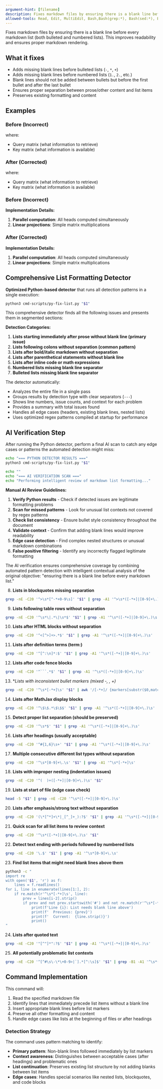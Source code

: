 ```yaml
---
argument-hint: [filename]
description: Fixes markdown files by ensuring there is a blank line before every markdown list
allowed-tools: Read, Edit, MultiEdit, Bash,Bash(grep:*), Bash(sed:*), Bash(awk:*)
---
```


Fixes markdown files by ensuring there is a blank line before every markdown list (both bulleted and numbered lists). This improves readability and ensures proper markdown rendering.

## What it fixes
- Adds missing blank lines before bulleted lists (`-`, `*`, `+`)
- Adds missing blank lines before numbered lists (`1.`, `2.`, etc.)
- Blank lines should not be added between bullets but before the first bullet and after the last bullet
- Ensures proper separation between prose/other content and list items
- Preserves existing formatting and content

## Examples

### Before (Incorrect)
where:
- Query matrix (what information to retrieve)
- Key matrix (what information is available)

### After (Corrected)
where:

- Query matrix (what information to retrieve)
- Key matrix (what information is available)

### Before (Incorrect)

**Implementation Details:**
1. **Parallel computation**: All heads computed simultaneously
2. **Linear projections**: Simple matrix multiplications


### After (Corrected)

**Implementation Details:**

1. **Parallel computation**: All heads computed simultaneously
2. **Linear projections**: Simple matrix multiplications


## Comprehensive List Formatting Detector

**Optimized Python-based detector** that runs all detection patterns in a single execution:

```bash
python3 cmd-scripts/py-fix-list.py "$1"
```

This comprehensive detector finds all the following issues and presents them in segmented sections:

**Detection Categories:**
1. **Lists starting immediately after prose without blank line (primary issue)**
2. **Lists following colons without separation (common pattern)**
3. **Lists after bold/italic markdown without separation**
4. **Lists after parenthetical statements without blank line**
5. **Lists after inline code or math expressions**
6. **Numbered lists missing blank line separator**
7. **Bulleted lists missing blank line separator**

The detector automatically:
- Analyzes the entire file in a single pass
- Groups results by detection type with clear separators (`---`)
- Shows line numbers, issue counts, and context for each problem
- Provides a summary with total issues found
- Handles all edge cases (headers, existing blank lines, nested lists)
- Uses optimized regex patterns compiled at startup for performance

## AI Verification Step

After running the Python detector, perform a final AI scan to catch any edge cases or patterns the automated detection might miss:

```bash
echo "=== PYTHON DETECTOR RESULTS ==="
python3 cmd-scripts/py-fix-list.py "$1"

echo ""
echo "=== AI VERIFICATION SCAN ==="
echo "Performing intelligent review of markdown list formatting..."
```

**Manual AI Review Guidelines:**
1. **Verify Python results** - Check if detected issues are legitimate formatting problems
2. **Scan for missed patterns** - Look for unusual list contexts not covered by regex patterns
3. **Check list consistency** - Ensure bullet style consistency throughout the document
4. **Validate context** - Confirm that adding blank lines would improve readability
5. **Edge case detection** - Find complex nested structures or unusual markdown combinations
6. **False positive filtering** - Identify any incorrectly flagged legitimate formatting

The AI verification ensures comprehensive coverage by combining automated pattern detection with intelligent contextual analysis of the original objective: "ensuring there is a blank line before every markdown list."

8. **Lists in blockquotes missing separation**
```bash
grep -nE -C20 '^>\s*[^-*+0-9\s]' "$1" | grep -A1 '^>\s*([-*+]|[0-9]+\.)\s'
```

9. **Lists following table rows without separation**
```bash
grep -nE -C20 '^\s*\|.*\|\s*$' "$1" | grep -A1 '^\s*([-*+]|[0-9]+\.)\s'
```

10. **Lists after HTML blocks without separation**
```bash
grep -nE -C20 '^<[^>]+>.*$' "$1" | grep -A1 '^\s*([-*+]|[0-9]+\.)\s'
```

11. **Lists after definition terms (term:)**
```bash
grep -nE -C20 '^[^:\n]*:$' "$1" | grep -A1 '^\s*([-*+]|[0-9]+\.)\s'
```

12. **Lists after code fence blocks**
```bash
grep -nE -C20 '^```.*$' "$1" | grep -A1 '^\s*([-*+]|[0-9]+\.)\s'
```

13. **Lists with inconsistent bullet markers (mixed -, *, +)**
```bash
grep -nE -C20 '^\s*[-*+]\s' "$1" | awk '/[-*+]/ {markers[substr($0,match($0,/[-*+]/),1)]++} END {if(length(markers)>1) print "Mixed bullet markers found"}'
```

14. **Lists after MathJax display blocks**
```bash
grep -nE -C20 '^\$\$.*\$\$$' "$1" | grep -A1 '^\s*([-*+]|[0-9]+\.)\s'
```

15. **Detect proper list separation (should be preserved)**
```bash
grep -nE -C20 '^\s*$' "$1" | grep -A1 '^\s*([-*+]|[0-9]+\.)\s'
```

16. **Lists after headings (usually acceptable)**
```bash
grep -nE -C20 '^#{1,6}\s+' "$1" | grep -A1 '^\s*([-*+]|[0-9]+\.)\s'
```

17. **Multiple consecutive different list types without separation**
```bash
grep -nE -C20 '^\s*[0-9]+\.\s' "$1" | grep -A1 '^\s*[-*+]\s'
```

18. **Lists with improper nesting (indentation issues)**
```bash
grep -nE -C20 '^(  )+([-*+]|[0-9]+\.)\s' "$1"
```

19. **Lists at start of file (edge case check)**
```bash
head -5 "$1" | grep -nE -C20 '^\s*([-*+]|[0-9]+\.)\s'
```

20. **Lists after emphasis/strong text without separation**
```bash
grep -nE -C20 '(\*[^*]+\*|_[^_]+_):?$' "$1" | grep -A1 '^\s*([-*+]|[0-9]+\.)\s'
```

21. **Quick scan for all list items to review context**
```bash
grep -nE -C20 '^\s*([-*+]|[0-9]+\.)\s' "$1"
```

22. **Detect text ending with periods followed by numbered lists**
```bash
grep -nE -C20 '\.$' "$1" | grep -A1 '^\s*[0-9]+\.\s'
```

23. **Find list items that might need blank lines above them**
```bash
python3 -c "
import re
with open('$1', 'r') as f:
    lines = f.readlines()
for i, line in enumerate(lines[1:], 2):
    if re.match(r'^\s*[-*+]\s', line):
        prev = lines[i-2].strip()
        if prev and not prev.startswith('#') and not re.match(r'^\s*[-*+]\s', lines[i-2]):
            print(f'Line {i}: List needs blank line above')
            print(f'  Previous: {prev}')
            print(f'  Current:  {line.strip()}')
            print()
"
```

24. **Lists after quoted text**
```bash
grep -nE -C20 '"[^"]*":?$' "$1" | grep -A1 '^\s*([-*+]|[0-9]+\.)\s'
```

25. **All potentially problematic list contexts**
```bash
grep -nE -C20 '^[^#\s\-\*\+0-9>|`].*[^:\s]$' "$1" | grep -B1 -A1 '^\s*([-*+]|[0-9]+\.)\s' | grep -E '^[0-9]+-[^-]'
```

## Command Implementation
This command will:
1. Read the specified markdown file
2. Identify lines that immediately precede list items without a blank line
3. Insert appropriate blank lines before list markers
4. Preserve all other formatting and content
5. Handle edge cases like lists at the beginning of files or after headings

### Detection Strategy
The command uses pattern matching to identify:
- **Primary pattern**: Non-blank lines followed immediately by list markers
- **Context awareness**: Distinguishes between acceptable cases (after headings) and problematic ones
- **List continuation**: Preserves existing list structure by not adding blanks between list items
- **Edge cases**: Handles special scenarios like nested lists, blockquotes, and code blocks
